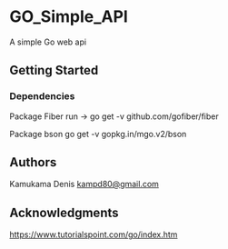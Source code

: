# GO_Simple_API

A simple Go web api


## Getting Started

### Dependencies

Package Fiber run -> go get -v github.com/gofiber/fiber

Package bson go get -v gopkg.in/mgo.v2/bson


## Authors

Kamukama Denis 
kampd80@gmail.com

## Acknowledgments

https://www.tutorialspoint.com/go/index.htm

